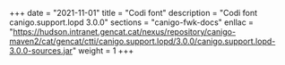 +++
date        = "2021-11-01"
title       = "Codi font"
description = "Codi font canigo.support.lopd 3.0.0"
sections    = "canigo-fwk-docs"
enllac		= "https://hudson.intranet.gencat.cat/nexus/repository/canigo-maven2/cat/gencat/ctti/canigo.support.lopd/3.0.0/canigo.support.lopd-3.0.0-sources.jar"
weight		= 1
+++
